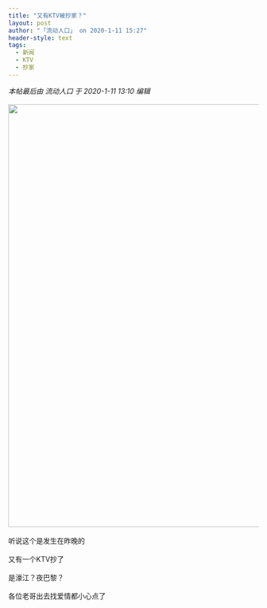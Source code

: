```yaml
---
title: "又有KTV被抄家？"
layout: post
author: "「流动人口」 on 2020-1-11 15:27"
header-style: text
tags:
  - 新闻
  - KTV
  - 抄家
---
```


<head></head>
<body>
 <i class="pstatus"> 本帖最后由 流动人口 于 2020-1-11 13:10 编辑 </i>
 <br> 
 <br> 
 <ignore_js_op> 
  <img aid="1326430" src="https://bbs.boniu123.cc/data/attachment/forum/202001/11/120244zjrzov7qh7fttl4f.jpg" zoomfile="data/attachment/forum/202001/11/120244zjrzov7qh7fttl4f.jpg" file="data/attachment/forum/202001/11/120244zjrzov7qh7fttl4f.jpg" width="850" inpost="1"> 
  <div class="tip tip_4 aimg_tip" id="aimg_1326430_menu" style="position: absolute; display: none" disautofocus="true"> 
   <div class="xs0"> 
    <p><strong>KTV 被抓.jpg</strong> <em class="xg1">(199.68 KB, 下载次数: 0)</em></p> 
    <p> <a href="forum.php?mod=attachment&amp;aid=MTMyNjQzMHw1ODEyZjQyN3wxNTc4NzMwNDQzfDB8NTQ5NzI3&amp;nothumb=yes" target="_blank">下载附件</a> &nbsp;<a href="javascript:;" onclick="showWindow(this.id, this.getAttribute('url'), 'get', 0);" id="savephoto_1326430" url="home.php?mod=spacecp&amp;ac=album&amp;op=saveforumphoto&amp;aid=1326430&amp;handlekey=savephoto_1326430">保存到相册</a> </p> 
    <p class="xg1 y"><span title="2020-1-11 12:02">4&nbsp;小时前</span> 上传</p> 
   </div> 
   <div class="tip_horn"></div> 
  </div> 
 </ignore_js_op> 
 <br> 
 <br> 听说这个是发生在昨晚的
 <br> 
 <br> 又有一个KTV抄了
 <br> 
 <br> 是濠江？夜巴黎？
 <br> 
 <br> 各位老哥出去找爱情都小心点了
 <br>
</body>


